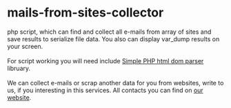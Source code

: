 # mails-from-sites-collector
php script, which can find and collect all e-mails from array of sites and save results to serialize file data.
You also can display var_dump results on your screen.
<br/><br/>
For script working you will need include <a href="http://yandex.ru/clck/jsredir?from=yandex.ru%3Byandsearch%3Bweb%3B%3B&text=&etext=594.6Bapn9NJfznrpHxsgvraMincFcCyXoHxRBRbT7Oqb-KcMt8xsqs7EX7XJ-H-mV5Eswcf_jdf1TogEAnpkmrJnQ.05703aa9cd32bb978e7a0b30fa2939d993ce5d3e&uuid=&state=AiuY0DBWFJ4ePaEse6rgeAjgs2pI3DW9Iuwyq9ogZlJZCbUit6J07gWDMWSJ_L4MFOt3zpQQqjul24GLtA-YBE-6rgwWaYpZt4R3j2nJ5CJKC7tLPhw66vJIROynyOGMicdcXHChnnnEjtMZkIrnTOirqvMhLtEbNpNMTkhsqSfwHg5O3DTVJXNAq08t6fMk1zrVHteM_kWT-p_fjkrPEN_BnvEYYk7Vod-EJSF2GyoGlr_trIcTF6T2ztOUaAcYu2-kPlohlfOaGwhG5zCt5cBWzKcyNerY&data=UlNrNmk5WktYejR0eWJFYk1LdmtxbWFYeGMxcHc4LUhQdUhvcEpVMTVDRnpjNk5lWWU4R1UtcDNjMXFyY01veFczOFE1VmNaYWlNY0RQNDNNQUhOQ2g1Nk0tSGpGNlMydXV0Y0tIa3RYdW53XzcwNE53RGNZdw&b64e=2&sign=6345c95a637f9fc95345eb06a86fdede&keyno=0&ref=orjY4mGPRjk5boDnW0uvlpAgqs5Jg3quZS_mS0pxvDYIhfKa7MVKpazBh9VDZ7kXtJLSE2QFC04icwr1lZl3aB9mCbGnjVUunyDrB8yeXPg&l10n=ru&cts=1423366445600&mc=2">Simple PHP html dom parser</a> libruary.
<br/><br/>
We can collect e-mails or scrap another data for you from websites,
write to us, if you interesting in this services. All contacts you can find on <a href="http://webica.org">our website</a>.

